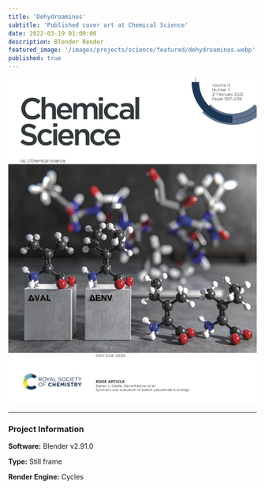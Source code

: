 ```yaml
---
title: 'Dehydroaminos'
subtitle: 'Published cover art at Chemical Science'
date: 2022-03-19 01:00:00
description: Blender Render
featured_image: '/images/projects/science/featured/dehydroaminos.webp'
published: true
---
```


![](/images/projects/science/full_size/dehydroaminos.webp)

---

### Project Information

**Software:** Blender v2.91.0

**Type:** Still frame

**Render Engine:** Cycles

